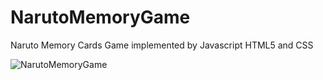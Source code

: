 # NarutoMemoryGame
Naruto Memory Cards Game implemented by Javascript HTML5 and CSS


![NarutoMemoryGame](https://user-images.githubusercontent.com/69904616/191383677-1555bc17-1748-4ea8-8929-a1bab5ea07e8.jpeg)
